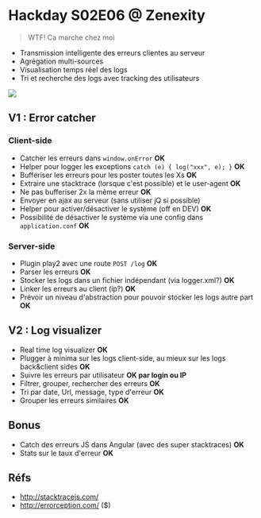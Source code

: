 # Hackday S02E06 @ Zenexity

> WTF! Ca marche chez moi 

* Transmission intelligente des erreurs clientes au serveur
* Agrégation multi-sources
* Visualisation temps réel des logs
* Tri et recherche des logs avec tracking des utilisateurs

<img src="http://oi39.tinypic.com/wi278j.jpg" />

## V1 : Error catcher

### Client-side
* Catcher les erreurs dans `window.onError` **OK**
* Helper pour logger les exceptions `catch (e) { log("xxx", e); }` **OK**
* Bufferiser les erreurs pour les poster toutes les Xs **OK**
* Extraire une stacktrace (lorsque c'est possible) et le user-agent **OK**
* Ne pas bufferiser 2x la même erreur **OK**
* Envoyer en ajax au serveur (sans utiliser jQ si possible)
* Helper pour activer/désactiver le système (off en DEV) **OK**
* Possibilité de désactiver le système via une config dans `application.conf` **OK**

### Server-side 
* Plugin play2 avec une route `POST /log` **OK**
* Parser les erreurs **OK**
* Stocker les logs dans un fichier indépendant (via logger.xml?) **OK**
* Linker les erreurs au client (ip?) **OK**
* Prévoir un niveau d'abstraction pour pouvoir stocker les logs autre part **OK**

## V2 : Log visualizer

* Real time log visualizer **OK**
* Plugger à minima sur les logs client-side, au mieux sur les logs back&client sides **OK**
* Suivre les erreurs par utilisateur **OK par login ou IP**
* Filtrer, grouper, rechercher des erreurs **OK**
* Tri par date, Url, message, type d'erreur **OK**
* Grouper les erreurs similaires **OK**

## Bonus

* Catch des erreurs JS dans Angular (avec des super stacktraces) **OK**
* Stats sur le taux d'erreur **OK**

## Réfs
* http://stacktracejs.com/
* http://errorception.com/ ($)
